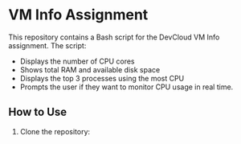 # VM Info Assignment

This repository contains a Bash script for the DevCloud VM Info assignment. The script:
- Displays the number of CPU cores
- Shows total RAM and available disk space
- Displays the top 3 processes using the most CPU
- Prompts the user if they want to monitor CPU usage in real time.

## How to Use
1. Clone the repository:

